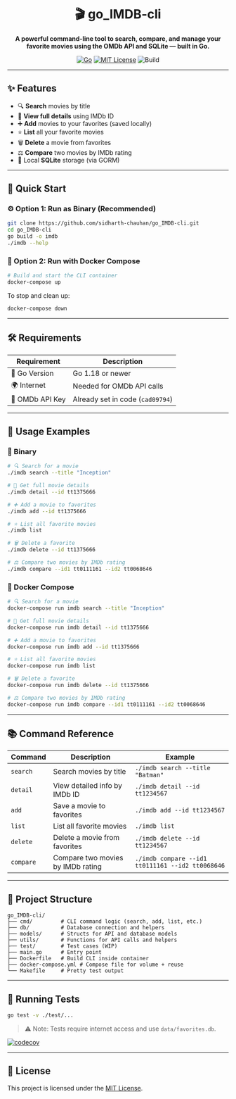<h1 align="center">🎬 go_IMDB-cli</h1>

<p align="center">
  <b>A powerful command-line tool to search, compare, and manage your favorite movies using the OMDb API and SQLite — built in Go.</b>
</p>

<p align="center">
  <a href="https://golang.org"><img alt="Go" src="https://img.shields.io/badge/Go-1.18%2B-blue" /></a>
  <a href="LICENSE"><img alt="MIT License" src="https://img.shields.io/badge/License-MIT-green.svg" /></a>
  <img alt="Build" src="https://img.shields.io/badge/build-passing-brightgreen" />
</p>

---

## ✨ Features

- 🔍 **Search** movies by title
- 📖 **View full details** using IMDb ID
- ➕ **Add** movies to your favorites (saved locally)
- ⭐ **List** all your favorite movies
- 🗑️ **Delete** a movie from favorites
- ⚖️ **Compare** two movies by IMDb rating
- 💾 Local **SQLite** storage (via GORM)

---

## 🚀 Quick Start

### ⚙️ Option 1: Run as Binary (Recommended)

```bash
git clone https://github.com/sidharth-chauhan/go_IMDB-cli.git
cd go_IMDB-cli
go build -o imdb
./imdb --help
```

### 🐳 Option 2: Run with Docker Compose

```bash
# Build and start the CLI container
docker-compose up
```
To stop and clean up:

```bash
docker-compose down
```

---

## 🛠️ Requirements

| Requirement         | Description                                 |
|---------------------|---------------------------------------------|
| 🧠 Go Version        | Go 1.18 or newer                             |
| 🌍 Internet          | Needed for OMDb API calls                    |
| 🔑 OMDb API Key      | Already set in code (`cad09794`)             |

---

## 📝 Usage Examples

### 🔧 Binary

```bash
# 🔍 Search for a movie
./imdb search --title "Inception"

# 📖 Get full movie details
./imdb detail --id tt1375666

# ➕ Add a movie to favorites
./imdb add --id tt1375666

# ⭐ List all favorite movies
./imdb list

# 🗑️ Delete a favorite
./imdb delete --id tt1375666

# ⚖️ Compare two movies by IMDb rating
./imdb compare --id1 tt0111161 --id2 tt0068646
```

### 🐳 Docker Compose

```bash
# 🔍 Search for a movie
docker-compose run imdb search --title "Inception"

# 📖 Get full movie details
docker-compose run imdb detail --id tt1375666

# ➕ Add a movie to favorites
docker-compose run imdb add --id tt1375666

# ⭐ List all favorite movies
docker-compose run imdb list

# 🗑️ Delete a favorite
docker-compose run imdb delete --id tt1375666

# ⚖️ Compare two movies by IMDb rating
docker-compose run imdb compare --id1 tt0111161 --id2 tt0068646
```

---

## 📚 Command Reference

| Command    | Description                                 | Example                                      |
|------------|---------------------------------------------|----------------------------------------------|
| `search`   | Search movies by title                      | `./imdb search --title "Batman"`             |
| `detail`   | View detailed info by IMDb ID               | `./imdb detail --id tt1234567`               |
| `add`      | Save a movie to favorites                   | `./imdb add --id tt1234567`                  |
| `list`     | List all favorite movies                    | `./imdb list`                                |
| `delete`   | Delete a movie from favorites               | `./imdb delete --id tt1234567`               |
| `compare`  | Compare two movies by IMDb rating           | `./imdb compare --id1 tt0111161 --id2 tt0068646` |

---

## 📂 Project Structure

```
go_IMDB-cli/
├── cmd/         # CLI command logic (search, add, list, etc.)
├── db/          # Database connection and helpers
├── models/      # Structs for API and database models
├── utils/       # Functions for API calls and helpers
├── test/        # Test cases (WIP)
├── main.go      # Entry point
├── Dockerfile   # Build CLI inside container
├── docker-compose.yml # Compose file for volume + reuse
└── Makefile     # Pretty test output
```

---

## 🧪 Running Tests

```bash
go test -v ./test/...
```

> ⚠️ Note: Tests require internet access and use `data/favorites.db`.

[![codecov](https://codecov.io/gh/sidharth-chauhan/go_IMDB-cli/branch/main/graph/badge.svg)](https://codecov.io/gh/sidharth-chauhan/go_IMDB-cli)


---

## 📄 License

This project is licensed under the [MIT License](LICENSE).

